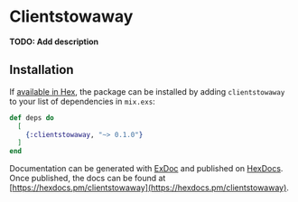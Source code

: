 # Clientstowaway

**TODO: Add description**

## Installation

If [available in Hex](https://hex.pm/docs/publish), the package can be installed
by adding `clientstowaway` to your list of dependencies in `mix.exs`:

```elixir
def deps do
  [
    {:clientstowaway, "~> 0.1.0"}
  ]
end
```

Documentation can be generated with [ExDoc](https://github.com/elixir-lang/ex_doc)
and published on [HexDocs](https://hexdocs.pm). Once published, the docs can
be found at [https://hexdocs.pm/clientstowaway](https://hexdocs.pm/clientstowaway).

